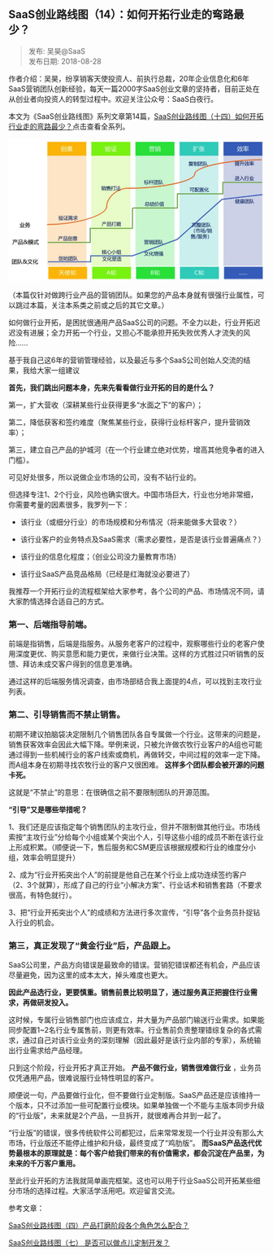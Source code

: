 ## SaaS创业路线图（14）：如何开拓行业走的弯路最少？  

> 发布: 吴昊@SaaS  
> 发布日期: 2018-08-28  

作者介绍：吴昊，纷享销客天使投资人、前执行总裁，20年企业信息化和6年SaaS营销团队创新经验，每天一篇2000字SaaS创业文章的坚持者，目前正处在从创业者向投资人的转型过程中。欢迎关注公众号：SaaS白夜行。

本文为《SaaS创业路线图》系列文章第14篇，[SaaS创业路线图（十四）如何开拓行业走的弯路最少？](https://36kr.com/user/1308477002)点击查看全系列。

![image](images/1808-saaslycyrhktxyzdwlzs-0.jpeg)

（本篇仅针对做跨行业产品的营销团队。如果您的产品本身就有很强行业属性，可以跳过本篇，关注本系类之前或之后的其它文章。）

如何做行业开拓，是困扰很通用产品SaaS公司的问题。不全力以赴，行业开拓迟迟没有进展；全力开拓一个行业，又担心不能承担开拓失败优秀人才流失的风险......

基于我自己这6年的营销管理经验，以及最近与多个SaaS公司创始人交流的结果，我给大家一组建议

**首先，我们跳出问题本身，先来先看看做行业开拓的目的是什么？**

第一，扩大营收（深耕某些行业获得更多“水面之下”的客户）；

第二，降低获客和签约难度（聚焦某些行业，获得行业标杆客户，提升营销效率）；

第三，建立自己产品的护城河（在一个行业建立绝对优势，增高其他竞争者的进入门槛）。

可见好处很多，所以说做企业市场的公司，没有不钻行业的。

但选择专注1、2个行业，风险也确实很大。中国市场巨大，行业也分地非常细，你需要考量的因素很多，我罗列一下：

* 该行业（或细分行业）的市场规模和分布情况（将来能做多大营收？）

* 该行业客户的业务特点及SaaS需求（需求必要性，是否是该行业普遍痛点？）

* 该行业的信息化程度；（创业公司没力量教育市场）

* 该行业SaaS产品竞品格局（已经是红海就没必要进了）

我推荐一个开拓行业的流程框架给大家参考，各个公司的产品、市场情况不同，请大家酌情选择合适自己的方式。

###  **第一、后端指导前端。**

前端是指销售，后端是指服务。从服务老客户的过程中，观察哪些行业的老客户使用深度更优、购买意愿和能力更优，来做行业决策。这样的方式胜过只听销售的反馈、拜访未成交客户得到的信息更准确。

通过这样的后端服务情况调查，由市场部结合我上面提的4点，可以找到主攻行业列表。

###  **第二、引导销售而不禁止销售。**

初期不建议拍脑袋决定限制几个销售团队各自专属做一个行业。这带来的问题是，销售获客效率会因此大幅下降。举例来说，只被允许做农牧行业客户的A组也可能通过得到一些机械行业的客户线索或商机，再做转交，中间过程的效率一定下降。而A组本身在初期寻找农牧行业的客户又很困难。 **这样多个团队都会被开源的问题卡死。**

这就是“不禁止”的意思：在很确信之前不要限制团队的开源范围。

**“引导”又是哪些举措呢？**

1、我们还是应该指定每个销售团队的主攻行业，但并不限制做其他行业。市场线索按“主攻行业”分给每个小组或某个突出个人，引导这些小组的成员不断在该行业上形成积累。（顺便说一下，售后服务和CSM更应该根据规模和行业的维度分小组，效率会明显提升）

2、成为“行业开拓突出个人”的前提是他自己在某个行业上成功连续签约客户（2、3个就算），形成了自己的行业“小解决方案”、行业话术和销售套路（不要求很高，有特色就行）。

3、把“行业开拓突出个人”的成绩和方法进行多次宣传，“引导”各个业务员扑捉钻入行业的机会。

### 第三，真正发现了“黄金行业”后，产品跟上。

SaaS公司里，产品方向错误是最致命的错误。营销犯错误都还有机会，产品应该尽量避免，因为这里的成本太大，掉头难度也更大。

**因此产品选行业，更要慎重。销售前景比较明显了，通过服务真正把握住行业需求，再做研发投入。**

这时候，专属行业销售部门也应该成立，并大量为产品部门输送行业需求。如果能同步配置1~2名行业专属售前，则更有效率。行业售前负责整理错综复杂的各式需求，通过自己对该行业业务的深刻理解（因此最好是该行业内部的专家），系统输出行业需求给产品经理。

只到这个阶段，行业开拓才真正开始。 **产品不做行业，销售很难做行业** ，业务员仅凭通用产品，很难说服行业特性明显的客户。

顺便说一句，产品要做行业化，但不要做行业定制版。SaaS产品还是应该维持一个版本，只不过添加一些可配置行业模块。如果单独做一个不能与主版本同步升级的“行业版”，未来就是2个产品，一旦拆开，就很难再合并到一起了。

“行业版”的错误，很多传统软件公司都犯过，后来常常发现一个行业并没有那么大市场，行业版还不能停止维护和升级，最终变成了“鸡肋版”。 **而SaaS产品迭代优势最根本的原理就是：每个客户给我们带来的有价值需求，都会沉淀在产品里，为未来的千万客户重用。**

至此行业开拓的方法我就简单画完框架。这也可以用于行业SaaS公司开拓某些细分市场的选择过程。大家活学活用吧。欢迎留言交流。

参考文章：

[SaaS创业路线图（四）产品打磨阶段各个角色怎么配合？](https://36kr.com/p/5139286.html)

[SaaS创业路线图（七） 是否可以做点儿定制开发？](https://36kr.com/p/5141992.html)
